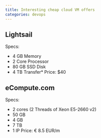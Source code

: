 ```yaml
---
title: Interesting cheap cloud VM offers
categories: devops
---
```


## Lightsail

Specs:
 * 4 GB Memory
 * 2 Core Processor
 * 80 GB SSD Disk
 * 4 TB Transfer*
Price: $40

## eCompute.com

Specs:
 * 2 cores (2 Threads of Xeon E5-2660 v2)
 * 50 GB
 * 4 GB
 * 7 TB
 * 1 IP
Price: € 8.5 EUR/m
